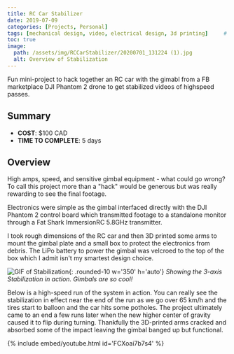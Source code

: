 ```yaml
---
title: RC Car Stabilizer
date: 2019-07-09 
categories: [Projects, Personal]
tags: [mechanical design, video, electrical design, 3d printing]     # TAG names should always be lowercase
toc: true
image:
  path: /assets/img/RCCarStabilizer/20200701_131224 (1).jpg  
  alt: Overview of Stabilization
---
```


Fun mini-project to hack together an RC car with the gimabl from a FB marketplace DJI Phantom 2 drone to get stabilized videos of highspeed passes. 

## Summary
- **COST**:  $100 CAD
- **TIME TO COMPLETE**: 5 days

## Overview

High amps, speed, and sensitive gimbal equipment - what could go wrong? To call this project more than a "hack" would be generous but was really rewarding to see the final footage.


Electronics were simple as the gimbal interfaced directly with the DJI Phantom 2 control board which transmitted footage to a standalone monitor through a Fat Shark ImmersionRC 5.8GHz transmitter.


I took rough dimensions of the RC car and then 3D printed some arms to mount the gimbal plate and a small box to protect the electronics from debris. The LiPo battery to power the gimbal was velcroed to the top of the box which I admit isn't my smartest design choice.


![GIF of Stabilization](/assets/img/RCCarStabilizer/ezgif.com-video-to-gif%20(5).gif){: .rounded-10 w='350' h='auto'}
_Showing the 3-axis Stabilization in action. Gimbals are so cool!_


Below is a high-speed run of the system in action. You can really see the stabilization in effect near the end of the run as we go over 65 km/h and the tires start to balloon and the car hits some potholes. The project ultimately came to an end a few runs later when the new higher center of gravity caused it to flip during turning. Thankfully the 3D-printed arms cracked and absorbed some of the impact leaving the gimbal banged up but functional.

{% include embed/youtube.html id='FCXoai7b7s4' %}